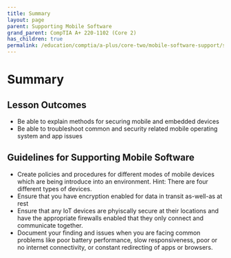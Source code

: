 ```yaml
---
title: Summary
layout: page
parent: Supporting Mobile Software
grand_parent: CompTIA A+ 220-1102 (Core 2)
has_children: true
permalink: /education/comptia/a-plus/core-two/mobile-software-support/summary/
---
```


# Summary

## Lesson Outcomes

- Be able to explain methods for securing mobile and embedded devices
- Be able to troubleshoot common and security related mobile operating system and app issues

## Guidelines for Supporting Mobile Software

- Create policies and procedures for different modes of mobile devices which are being introduce into an environment. Hint: There are four different types of devices.
- Ensure that you have encryption enabled for data in transit as-well-as at rest
- Ensure that any IoT devices are phyiscally secure at their locations and have the appropriate firewalls enabled that they only connect and communicate together.
- Document your finding and issues when you are facing common problems like poor battery performance, slow responsiveness, poor or no internet connectivity, or constant redirecting of apps or browsers.